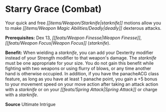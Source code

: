﻿---
cssclass: [feats]

---
# Starry Grace (Combat)

Your quick and free _[[items/Weapon/Starknife|starknife]]_ motions allow you to make _[[items/Weapon Magic Abilities/Deadly|deadly]]_ dexterous attacks.

**Prerequisites:** Dex 13, _[[feats/Weapon Finesse|Weapon Finesse]]_, _[[feats/Weapon Focus|Weapon Focus]]_ (_starknife_).

**Benefit:** When wielding a _starknife_, you can add your Dexterity modifier instead of your Strength modifier to that weapon's damage. The _starknife_ must be one appropriate for your size. You do not gain this benefit while fighting with two weapons or using flurry of blows, or any time another hand is otherwise occupied. In addition, if you have the panacheACG class feature, as long as you have at least 1 panache point, you gain a +5 bonus to your movement speed on your move action after taking an attack action with a _starknife_ or on your _[[feats/Spring Attack|Spring Attack]]_ or charge with a _starknife_.

**Source** Ultimate Intrigue